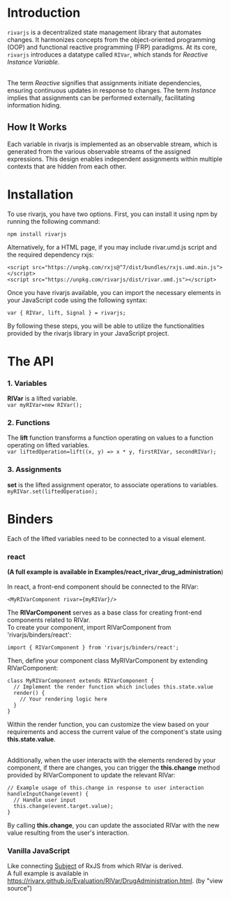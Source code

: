 # Introduction
`rivarjs` is a decentralized state management library that automates changes. It harmonizes concepts from the object-oriented programming (OOP) and functional reactive programming (FRP) paradigms. At its core, `rivarjs` introduces a datatype called `RIVar`, which stands for *Reactive Instance Variable*.<br><br> 

The term *Reactive* signifies that assignments initiate dependencies, ensuring continuous updates in response to changes. The term *Instance* implies that assignments can be performed externally, facilitating information hiding.

## How It Works

Each variable in rivarjs is implemented as an observable stream, which is generated from the various observable streams of the assigned expressions.  This design enables independent assignments within multiple contexts that are hidden from each other. 

# Installation
To use rivarjs, you have two options. First, you can install it using npm by running the following command:<br>

```shell
npm install rivarjs
```

Alternatively, for a HTML page, if you may include rivar.umd.js script and the required dependency rxjs:<br>
```
<script src="https://unpkg.com/rxjs@^7/dist/bundles/rxjs.umd.min.js"></script>
<script src="https://unpkg.com/rivarjs/dist/rivar.umd.js"></script>
```
Once you have rivarjs available, you can import the necessary elements in your JavaScript code using the following syntax:<br>
```
var { RIVar, lift, Signal } = rivarjs;
```
By following these steps, you will be able to utilize the functionalities provided by the rivarjs library in your JavaScript project.

# The API

### 1. Variables
**RIVar** is a lifted variable.<br>
`var myRIVar=new RIVar();`
### 2. Functions
The **lift** function transforms a function operating on values to a function operating on lifted variables.<br>
`var liftedOperation=lift((x, y) => x * y, firstRIVar, secondRIVar);`
### 3. Assignments
**set** is the lifted assignment operator, to associate operations to variables.<br>
`myRIVar.set(liftedOperation);`

# Binders

Each of the lifted variables need to be connected to a visual element.

### react
**(A full example is available in Examples/react_rivar_drug_administration**)<br><br>
In react, a front-end component should be connected to the RIVar:
```
<MyRIVarComponent rivar={myRIVar}/> 
```

The **RIVarComponent** serves as a base class for creating front-end components related to RIVar.<br>
To create your component, import RIVarComponent from 'rivarjs/binders/react':<br>
```
import { RIVarComponent } from 'rivarjs/binders/react';
```
Then, define your component class MyRIVarComponent by extending RIVarComponent:<br>
```
class MyRIVarComponent extends RIVarComponent {
  // Implement the render function which includes this.state.value
  render() {
    // Your rendering logic here
  }
}
```
Within the render function, you can customize the view based on your requirements and access the current value of the component's state using **this.state.value**.<br><br>

Additionally, when the user interacts with the elements rendered by your component, if there are changes, you can trigger the **this.change** method provided by RIVarComponent to update the relevant RIVar:<br>
```
// Example usage of this.change in response to user interaction
handleInputChange(event) {
  // Handle user input
  this.change(event.target.value);
}
```
By calling **this.change**, you can update the associated RIVar with the new value resulting from the user's interaction.<br>


### Vanilla JavaScript
Like connecting [Subject](https://rxjs.dev/guide/subject) of RxJS from which RIVar is derived.<br>
A full example is available in
https://rivarx.github.io/Evaluation/RIVar/DrugAdministration.html. (by "view source")




